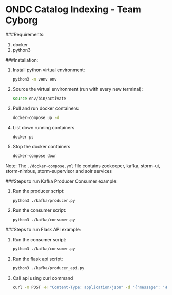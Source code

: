 # ONDC Catalog Indexing - Team Cyborg

###Requirements:
1. docker
2. python3

###Installation:
1. Install python virtual environment:
   ```bash
   python3 -m venv env
   ```
2. Source the virtual environment (run with every new terminal):
   ```bash
   source env/bin/activate
   ```
3. Pull and run docker containers:
   ```bash
   docker-compose up -d
   ```
4. List down running containers
   ```bash
   docker ps
   ```
5. Stop the docker containers
   ```bash
   docker-compose down
   ```
Note: The ```./docker-compose.yml``` file contains zookeeper, kafka, storm-ui, storm-nimbus, storm-supervisor and solr services

###Steps to run Kafka Producer Consumer example:
1. Run the producer script:
   ```bash
   python3 ./kafka/producer.py
   ```
2. Run the consumer script:
   ```bash
   python3 ./kafka/consumer.py
   ```

###Steps to run Flask API example:
1. Run the consumer script:
   ```bash
   python3 ./kafka/consumer.py
   ```
2. Run the flask api script:
   ```bash
   python3 ./kafka/producer_api.py
   ```
3. Call api using curl command
   ```bash
   curl -X POST -H "Content-Type: application/json" -d '{"message": "Hello from curl!"}' http://localhost:5000/api/push
   ```
